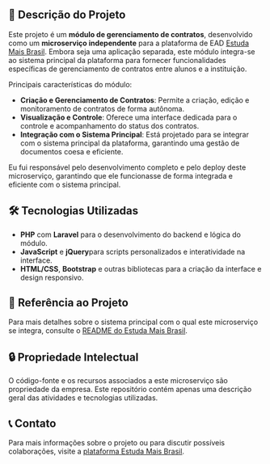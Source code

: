 ## 🌟 Descrição do Projeto

Este projeto é um **módulo de gerenciamento de contratos**, desenvolvido como um **microserviço independente** para a plataforma de EAD [Estuda Mais Brasil](https://grupoestudamaisbrasil.com.br/). Embora seja uma aplicação separada, este módulo integra-se ao sistema principal da plataforma para fornecer funcionalidades específicas de gerenciamento de contratos entre alunos e a instituição.

Principais características do módulo:

- **Criação e Gerenciamento de Contratos**: Permite a criação, edição e monitoramento de contratos de forma autônoma.
- **Visualização e Controle**: Oferece uma interface dedicada para o controle e acompanhamento do status dos contratos.
- **Integração com o Sistema Principal**: Está projetado para se integrar com o sistema principal da plataforma, garantindo uma gestão de documentos coesa e eficiente.

Eu fui responsável pelo desenvolvimento completo e pelo deploy deste microserviço, garantindo que ele funcionasse de forma integrada e eficiente com o sistema principal.

## 🛠️ Tecnologias Utilizadas

- **PHP** com **Laravel** para o desenvolvimento do backend e lógica do módulo.
- **JavaScript** e **jQuery**para scripts personalizados e interatividade na interface.
- **HTML/CSS**,  **Bootstrap** e outras bibliotecas para a criação da interface e design responsivo.

## 🔗 Referência ao Projeto

Para mais detalhes sobre o sistema principal com o qual este microserviço se integra, consulte o [README do Estuda Mais Brasil](https://github.com/jalvess021/estudamaisbrasil-project).

## 🔒 Propriedade Intelectual

O código-fonte e os recursos associados a este microserviço são propriedade da empresa. Este repositório contém apenas uma descrição geral das atividades e tecnologias utilizadas.

## 📞 Contato

Para mais informações sobre o projeto ou para discutir possíveis colaborações, visite a [plataforma Estuda Mais Brasil](https://grupoestudamaisbrasil.com.br/).
